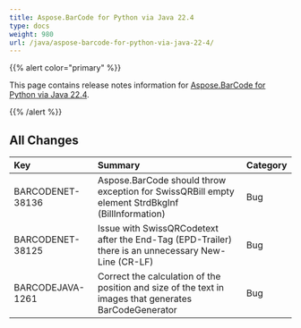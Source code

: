 ```yaml
---
title: Aspose.BarCode for Python via Java 22.4
type: docs
weight: 980
url: /java/aspose-barcode-for-python-via-java-22-4/
---
```


{{% alert color="primary" %}} 

This page contains release notes information for [Aspose.BarCode for Python via Java 22.4](https://downloads.aspose.com/barcode/python-java/new-releases/aspose.barcode-for-python-via-java-22.4/).

{{% /alert %}} 
## **All Changes**

|**Key**|**Summary**|**Category**|
| :- | :- | :- |
|BARCODENET-38136|Aspose.BarCode should throw exception for SwissQRBill empty element StrdBkgInf (BillInformation)|Bug|
|BARCODENET-38125|Issue with SwissQRCodetext after the End-Tag (EPD-Trailer) there is an unnecessary New-Line (CR-LF)|Bug|
|BARCODEJAVA-1261|Correct the calculation of the position and size of the text in images that generates BarCodeGenerator|Bug|
